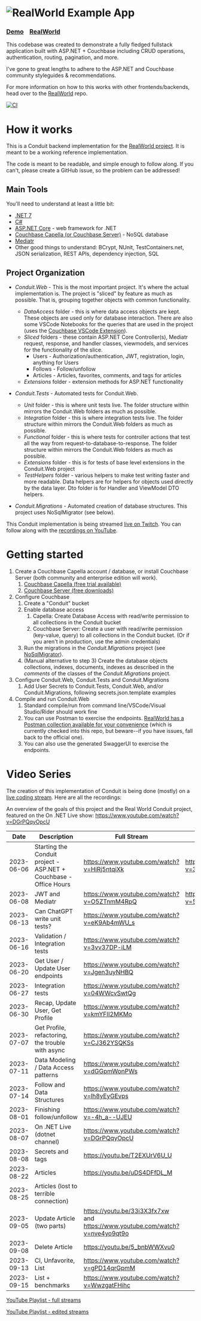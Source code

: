 # ![RealWorld Example App](logo.png)

### [Demo](https://demo.realworld.io/)&nbsp;&nbsp;&nbsp;&nbsp;[RealWorld](https://github.com/gothinkster/realworld)

This codebase was created to demonstrate a fully fledged fullstack application built with ASP.NET + Couchbase including CRUD operations, authentication, routing, pagination, and more.

I've gone to great lengths to adhere to the ASP.NET and Couchbase community styleguides & recommendations.

For more information on how to this works with other frontends/backends, head over to the [RealWorld](https://github.com/gothinkster/realworld) repo.

[![CI](https://github.com/mgroves/realworld-aspnet-couchbase/actions/workflows/ci-container.yml/badge.svg)](https://github.com/mgroves/realworld-aspnet-couchbase/actions/workflows/ci-container.yml)

# How it works

This is a Conduit backend implementation for the [RealWorld project](https://realworld-docs.netlify.app/docs/intro). It is meant to be a working reference implementation.

The code is meant to be readable, and simple enough to follow along. If you can't, please create a GitHub issue, so the problem can be addressed!

## Main Tools

You'll need to understand at least a little bit:

* [.NET 7](https://dotnet.microsoft.com/en-us/)
* [C#](https://learn.microsoft.com/en-us/dotnet/csharp/)
* [ASP.NET Core](https://dotnet.microsoft.com/en-us/apps/aspnet) - web framework for .NET
* [Couchbase Capella (or Couchbase Server)](https://www.couchbase.com/developers/) - NoSQL database
* [Mediatr](https://github.com/jbogard/MediatR)
* Other good things to understand: BCrypt, NUnit, TestContainers.net, JSON serialization, REST APIs, dependency injection, SQL

## Project Organization

* *Conduit.Web* - This is the most important project. It's where the actual implementation is. The project is "sliced" by feature as much as possible. That is, grouping together objects with common functionality.

  * *DataAccess* folder - this is where data access objects are kept. These objects are used only for database interaction. There are also some VSCode Notebooks for the queries that are used in the project (uses the [Couchbase VSCode Extension](https://marketplace.visualstudio.com/items?itemName=Couchbase.vscode-couchbase)).
  * *Sliced* folders - these contain ASP.NET Core Controller(s), Mediatr request, response, and handler classes, viewmodels, and services for the functionality of the slice.
    * Users - Authorization/authentication, JWT, registration, login, anything for Users
    * Follows - Follow/unfollow
    * Articles - Articles, favorites, comments, and tags for articles
  * *Extensions* folder - extension methods for ASP.NET functionality

* *Conduit.Tests* - Automated tests for Conduit.Web.
  * *Unit* folder - this is where unit tests live. The folder structure within mirrors the Conduit.Web folders as much as possible.
  * *Integration* folder - this is where integration tests live. The folder structure within mirrors the Conduit.Web folders as much as possible.
  * *Functional* folder - this is where tests for controller actions that test all the way from request-to-database-to-response. The folder structure within mirrors the Conduit.Web folders as much as possible.
  * *Extensions* folder - this is for tests of base level extensions in the Conduit.Web project
  * *TestHelpers* folder - various helpers to make test writing faster and more readable. Data helpers are for helpers for objects used directly by the data layer. Dto folder is for Handler and ViewModel DTO helpers.

* *Conduit.Migrations* - Automated creation of database structures. This project uses NoSqlMigrator (see below).

This Conduit implementation is being streamed [live on Twitch](https://twitch.tv/matthewdgroves). You can follow along with the [recordings on YouTube](https://www.youtube.com/watch?v=HiRj5ntqiXk&list=PLZWwU1YVRehL0psJRk35x8evMeeGAFwBa).

# Getting started

1. Create a Couchbase Capella account / database, or install Couchbase Server (both community and enterprise edition will work).
   1. [Couchbase Capella (free trial available)](https://www.couchbase.com/products/capella/)
   2. [Couchbase Server (free downloads)](https://www.couchbase.com/downloads/?family=couchbase-server)
2. Configure Couchbase
   1. Create a "Conduit" bucket
   2. Enable database access
      1. Capella: Create Database Access with read/write permission to all collections in the Conduit bucket
      2. Couchbase Server: Create a user with read/write permission (key-value, query) to all collections in the Conduit bucket. (Or if you aren't in production, use the admin credentials)
   3. Run the migrations in the *Conduit.Migrations* project (see [NoSqlMigrator](https://github.com/mgroves/NoSqlMigrator)).
   4. (Manual alternative to step 3) Create the database objects collections, indexes, documents, indexes as described in the *comments* of the classes of the *Conduit.Migrations* project.
3. Configure Conduit.Web, Conduit.Tests and Conduit.Migrations
   1. Add User Secrets to Conduit.Tests, Conduit.Web, and/or Conduit.Migrations, following secrets.json.template examples
4. Compile and run Conduit.Web
   1. Standard compile/run from command line/VSCode/Visual Studio/Rider should work fine
   2. You can use Postman to exercise the endpoints. [RealWorld has a Postman collection available for your convenience](https://realworld-docs.netlify.app/docs/specs/backend-specs/postman) (which is currently checked into this repo, but beware--if you have issues, fall back to the official one).
   3. You can also use the generated SwaggerUI to exercise the endpoints.

# Video Series

The creation of this implementation of Conduit is being done (mostly) on a [live coding stream](https://twitch.tv/matthewdgroves). Here are all the recordings:

An overview of the goals of this project and the Real World Conduit project, featured on the On .NET Live show: https://www.youtube.com/watch?v=DGrPQqyOpcU

| Date | Description | Full Stream | Edited Stream
|--|---|-----|-----
| 2023-06-06 | Starting the Conduit project - ASP.NET + Couchbase - Office Hours | https://www.youtube.com/watch?v=HiRj5ntqiXk | https://www.youtube.com/watch?v=3ynXWW_Vyrc
| 2023-06-08 | JWT and Mediatr | https://www.youtube.com/watch?v=O5ZTnmM4RpQ | https://www.youtube.com/watch?v=56kxkW63HOM
| 2023-06-13 | Can ChatGPT write unit tests? | https://www.youtube.com/watch?v=eK9Ab4mWU_s | 
| 2023-06-16 | Validation / Integration tests | https://www.youtube.com/watch?v=3vv37DP-iLM |
| 2023-06-20 | Get User / Update User endpoints | https://www.youtube.com/watch?v=Jgen3uyNHBQ |
| 2023-06-27 | Integration tests | https://www.youtube.com/watch?v=04WWcvSwtQg
| 2023-06-30 | Recap, Update User, Get Profile | https://www.youtube.com/watch?v=kmYFII2MKMo |
| 2023-07-07 | Get Profile, refactoring, the trouble with async | https://www.youtube.com/watch?v=CJ362YSQKSs |
| 2023-07-11 | Data Modeling / Data Access patterns | https://www.youtube.com/watch?v=dGGpmWonPWs |
| 2023-07-14 | Follow and Data Structures | https://www.youtube.com/watch?v=lh8yEyGEvps |
| 2023-08-01 | Finishing follow/unfollow | https://www.youtube.com/watch?v=-4h_a--UJEU |
| 2023-08-07 | On .NET Live (dotnet channel) | https://www.youtube.com/watch?v=DGrPQqyOpcU |
| 2023-08-08 | Secrets and tags | https://youtu.be/T2EXUrV6U_U |
| 2023-08-22 | Articles | https://youtu.be/uDS4DFfDL_M |
| 2023-08-25 | Articles (lost to terrible connection) |
| 2023-09-05 | Update Article (two parts) | https://youtu.be/33i3X3fx7xw and https://www.youtube.com/watch?v=nve4yo9qt9o
| 2023-09-08 | Delete Article | https://youtu.be/5_bnbWWXvu0
| 2023-09-13 | CI, Unfavorite, List | https://www.youtube.com/watch?v=gPD14qrGpmM
| 2023-09-15 | List + benchmarks | https://www.youtube.com/watch?v=WwzgatFHihc

[YouTube Playlist - full streams](https://www.youtube.com/playlist?list=PLZWwU1YVRehL0psJRk35x8evMeeGAFwBa)

[YouTube Playlist - edited streams](https://www.youtube.com/playlist?list=PLcspbWiU9RuvvdK38xbstocZ2rLRPBibe)